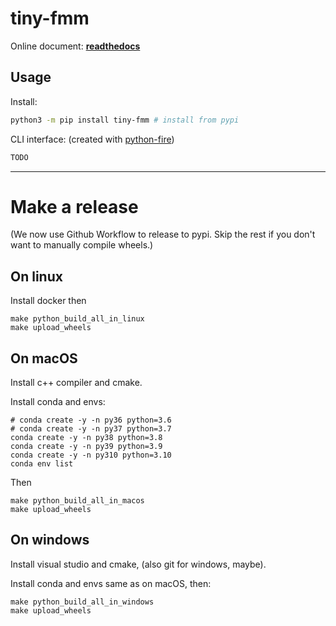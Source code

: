 # tiny-fmm

Online document: **[readthedocs](http://tiny-fmm.readthedocs.io/)**

<!--intro-start-->

## Usage

Install:

```bash
python3 -m pip install tiny-fmm # install from pypi
```

CLI interface: (created with [python-fire](https://github.com/google/python-fire))

```bash
TODO
```

<!--intro-end-->

---

# Make a release

(We now use Github Workflow to release to pypi. Skip the rest if you don't want to manually compile wheels.)

## On linux

Install docker then

```
make python_build_all_in_linux
make upload_wheels
```

## On macOS

Install c++ compiler and cmake.

Install conda and envs:

```
# conda create -y -n py36 python=3.6
# conda create -y -n py37 python=3.7
conda create -y -n py38 python=3.8
conda create -y -n py39 python=3.9
conda create -y -n py310 python=3.10
conda env list
```

Then

```
make python_build_all_in_macos
make upload_wheels
```

## On windows

Install visual studio and cmake, (also git for windows, maybe).

Install conda and envs same as on macOS, then:

```
make python_build_all_in_windows
make upload_wheels
```
